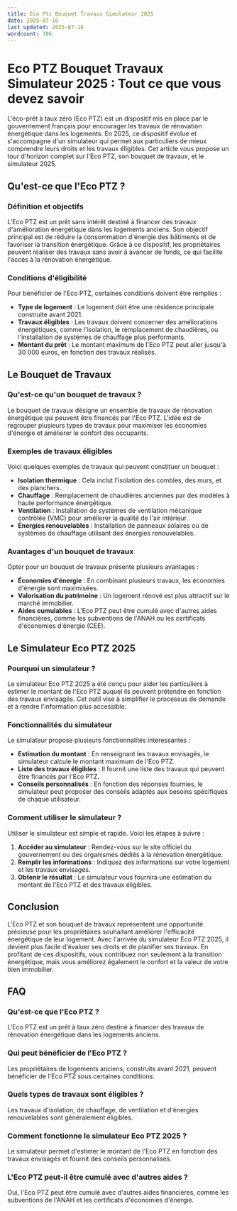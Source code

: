 ```yaml
---
title: Eco Ptz Bouquet Travaux Simulateur 2025
date: 2025-07-16
last_updated: 2025-07-16
wordcount: 786
---
```


# Eco PTZ Bouquet Travaux Simulateur 2025 : Tout ce que vous devez savoir

L'éco-prêt à taux zéro (Eco PTZ) est un dispositif mis en place par le gouvernement français pour encourager les travaux de rénovation énergétique dans les logements. En 2025, ce dispositif évolue et s'accompagne d'un simulateur qui permet aux particuliers de mieux comprendre leurs droits et les travaux éligibles. Cet article vous propose un tour d'horizon complet sur l'Eco PTZ, son bouquet de travaux, et le simulateur 2025.

## Qu'est-ce que l'Eco PTZ ?

### Définition et objectifs

L'Eco PTZ est un prêt sans intérêt destiné à financer des travaux d'amélioration énergétique dans les logements anciens. Son objectif principal est de réduire la consommation d'énergie des bâtiments et de favoriser la transition énergétique. Grâce à ce dispositif, les propriétaires peuvent réaliser des travaux sans avoir à avancer de fonds, ce qui facilite l'accès à la rénovation énergétique.

### Conditions d'éligibilité

Pour bénéficier de l'Eco PTZ, certaines conditions doivent être remplies :

- **Type de logement** : Le logement doit être une résidence principale construite avant 2021.
- **Travaux éligibles** : Les travaux doivent concerner des améliorations énergétiques, comme l'isolation, le remplacement de chaudières, ou l'installation de systèmes de chauffage plus performants.
- **Montant du prêt** : Le montant maximum de l'Eco PTZ peut aller jusqu'à 30 000 euros, en fonction des travaux réalisés.

## Le Bouquet de Travaux

### Qu'est-ce qu'un bouquet de travaux ?

Le bouquet de travaux désigne un ensemble de travaux de rénovation énergétique qui peuvent être financés par l'Eco PTZ. L'idée est de regrouper plusieurs types de travaux pour maximiser les économies d'énergie et améliorer le confort des occupants.

### Exemples de travaux éligibles

Voici quelques exemples de travaux qui peuvent constituer un bouquet :

- **Isolation thermique** : Cela inclut l'isolation des combles, des murs, et des planchers.
- **Chauffage** : Remplacement de chaudières anciennes par des modèles à haute performance énergétique.
- **Ventilation** : Installation de systèmes de ventilation mécanique contrôlée (VMC) pour améliorer la qualité de l'air intérieur.
- **Énergies renouvelables** : Installation de panneaux solaires ou de systèmes de chauffage utilisant des énergies renouvelables.

### Avantages d'un bouquet de travaux

Opter pour un bouquet de travaux présente plusieurs avantages :

- **Économies d'énergie** : En combinant plusieurs travaux, les économies d'énergie sont maximisées.
- **Valorisation du patrimoine** : Un logement rénové est plus attractif sur le marché immobilier.
- **Aides cumulables** : L'Eco PTZ peut être cumulé avec d'autres aides financières, comme les subventions de l'ANAH ou les certificats d'économies d'énergie (CEE).

## Le Simulateur Eco PTZ 2025

### Pourquoi un simulateur ?

Le simulateur Eco PTZ 2025 a été conçu pour aider les particuliers à estimer le montant de l'Eco PTZ auquel ils peuvent prétendre en fonction des travaux envisagés. Cet outil vise à simplifier le processus de demande et à rendre l'information plus accessible.

### Fonctionnalités du simulateur

Le simulateur propose plusieurs fonctionnalités intéressantes :

- **Estimation du montant** : En renseignant les travaux envisagés, le simulateur calcule le montant maximum de l'Eco PTZ.
- **Liste des travaux éligibles** : Il fournit une liste des travaux qui peuvent être financés par l'Eco PTZ.
- **Conseils personnalisés** : En fonction des réponses fournies, le simulateur peut proposer des conseils adaptés aux besoins spécifiques de chaque utilisateur.

### Comment utiliser le simulateur ?

Utiliser le simulateur est simple et rapide. Voici les étapes à suivre :

1. **Accéder au simulateur** : Rendez-vous sur le site officiel du gouvernement ou des organismes dédiés à la rénovation énergétique.
2. **Remplir les informations** : Indiquez des informations sur votre logement et les travaux envisagés.
3. **Obtenir le résultat** : Le simulateur vous fournira une estimation du montant de l'Eco PTZ et des travaux éligibles.

## Conclusion

L'Eco PTZ et son bouquet de travaux représentent une opportunité précieuse pour les propriétaires souhaitant améliorer l'efficacité énergétique de leur logement. Avec l'arrivée du simulateur Eco PTZ 2025, il devient plus facile d'évaluer ses droits et de planifier ses travaux. En profitant de ces dispositifs, vous contribuez non seulement à la transition énergétique, mais vous améliorez également le confort et la valeur de votre bien immobilier.

## FAQ

### Qu'est-ce que l'Eco PTZ ?

L'Eco PTZ est un prêt à taux zéro destiné à financer des travaux de rénovation énergétique dans les logements anciens.

### Qui peut bénéficier de l'Eco PTZ ?

Les propriétaires de logements anciens, construits avant 2021, peuvent bénéficier de l'Eco PTZ sous certaines conditions.

### Quels types de travaux sont éligibles ?

Les travaux d'isolation, de chauffage, de ventilation et d'énergies renouvelables sont généralement éligibles.

### Comment fonctionne le simulateur Eco PTZ 2025 ?

Le simulateur permet d'estimer le montant de l'Eco PTZ en fonction des travaux envisagés et fournit des conseils personnalisés.

### L'Eco PTZ peut-il être cumulé avec d'autres aides ?

Oui, l'Eco PTZ peut être cumulé avec d'autres aides financières, comme les subventions de l'ANAH et les certificats d'économies d'énergie.